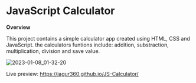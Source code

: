 # JavaScript Calculator

**Overview**

This project contains a simple calculator app created using HTML, CSS and JavaScript. the calculators funtions include: addition, substraction, multiplication, division and save value.

![2023-01-08_01-32-20](https://user-images.githubusercontent.com/48265165/211176794-4c45e2db-969e-42b5-8727-6b46cb4d6b45.gif)

Live preview: https://jagur360.github.io/JS-Calculator/
